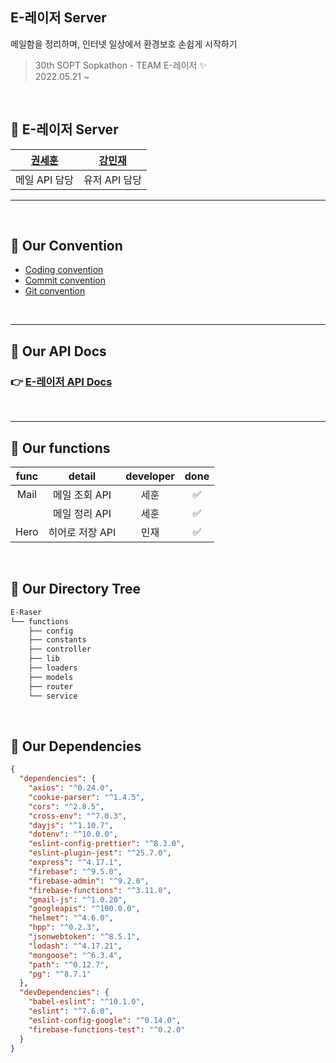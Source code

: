 <!-- @format -->

## E-레이저 Server

메일함을 정리하며,
인터넷 일상에서 환경보호 손쉽게 시작하기

> 30th SOPT Sopkathon - TEAM E-레이저 ✨ <br>
> 2022.05.21 ~

<br>

## 🍕 E-레이저 Server

| [권세훈](https://github.com/devkwonsehoon) | [강민재](https://github.com/m1njae) |
| :----------------------------------------: | :---------------------------------: |
|               메일 API 담당                |            유저 API 담당            |

<Hr>
<br>

## 🦖 Our Convention

- [Coding convention](https://www.notion.so/Coding-Convention-a20e3ffbc92e4952aa046adf9704d4d3)
- [Commit convention](https://www.notion.so/Commit-Convention-94a9c483d24548829ac2e64784944aea)
- [Git convention](https://www.notion.so/Git-Convention-bdf94413c66a4c9087d07e0e35b89e34)

<br>
<Hr>

## 🦖 Our API Docs

### 👉 [E-레이저 API Docs](https://www.notion.so/API-4c1031f189e54176bb6a85b33d55c8c0)

<br>
<Hr>

## 🦖 Our functions

| func |     detail      | developer | done |
| :--: | :-------------: | :-------: | :--: |
| Mail |  메일 조회 API  |   세훈    |  ✅  |
|      |  메일 정리 API  |   세훈    |  ✅  |
| Hero | 히어로 저장 API |   민재    |  ✅  |

<br>

## 🦖 Our Directory Tree

```bash
E-Raser
└── functions
    ├── config
    ├── constants
    ├── controller
    ├── lib
    ├── loaders
    ├── models
    ├── router
    └── service
```

<br>

## 🦖 Our Dependencies

```json
{
  "dependencies": {
    "axios": "^0.24.0",
    "cookie-parser": "^1.4.5",
    "cors": "^2.8.5",
    "cross-env": "^7.0.3",
    "dayjs": "^1.10.7",
    "dotenv": "^10.0.0",
    "eslint-config-prettier": "^8.3.0",
    "eslint-plugin-jest": "^25.7.0",
    "express": "^4.17.1",
    "firebase": "^9.5.0",
    "firebase-admin": "^9.2.0",
    "firebase-functions": "^3.11.0",
    "gmail-js": "^1.0.20",
    "googleapis": "^100.0.0",
    "helmet": "^4.6.0",
    "hpp": "^0.2.3",
    "jsonwebtoken": "^8.5.1",
    "lodash": "^4.17.21",
    "mongoose": "^6.3.4",
    "path": "^0.12.7",
    "pg": "^8.7.1"
  },
  "devDependencies": {
    "babel-eslint": "^10.1.0",
    "eslint": "^7.6.0",
    "eslint-config-google": "^0.14.0",
    "firebase-functions-test": "^0.2.0"
  }
}
```
